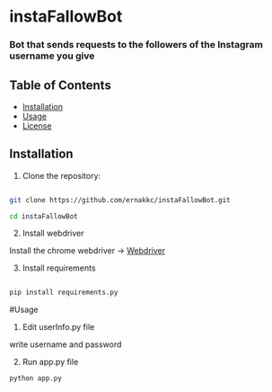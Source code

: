 # instaFallowBot
### Bot that sends requests to the followers of the Instagram username you give

## Table of Contents
- [Installation](#installation)
- [Usage](#usage)
- [License](#license)

## Installation

1. Clone the repository:

```BASH

git clone https://github.com/ernakkc/instaFallowBot.git

cd instaFallowBot

```

2. Install webdriver

Install the chrome webdriver ->  [Webdriver](https://chromedriver.chromium.org/downloads)

3. Install requirements

```BASH

pip install requirements.py

```


#Usage
1. Edit userInfo.py file

write username and password

2. Run app.py file
```BASH
python app.py
```
